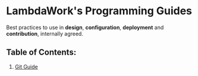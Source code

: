 # LambdaWork's Programming Guides

Best practices to use in **design**, **configuration**, **deployment** and **contribution**, internally agreed.

## Table of Contents:

1. [Git Guide](git/)
